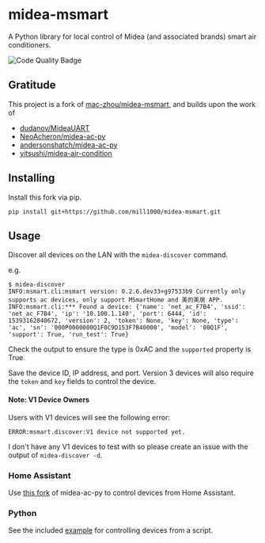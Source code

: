 # midea-msmart
A Python library for local control of Midea (and associated brands) smart air conditioners.

![Code Quality Badge](https://github.com/mill1000/midea-msmart/actions/workflows/checks.yml/badge.svg)

## Gratitude
This project is a fork of [mac-zhou/midea-msmart](https://github.com/mac-zhou/midea-msmart), and builds upon the work of
* [dudanov/MideaUART](https://github.com/dudanov/MideaUART)
* [NeoAcheron/midea-ac-py](https://github.com/NeoAcheron/midea-ac-py)
* [andersonshatch/midea-ac-py](https://github.com/andersonshatch/midea-ac-py)
* [yitsushi/midea-air-condition](https://github.com/yitsushi/midea-air-condition)

## Installing
Install this fork via pip.
```shell
pip install git+https://github.com/mill1000/midea-msmart.git
```

## Usage
Discover all devices on the LAN with the `midea-discover` command.

e.g.
```shell
$ midea-discover 
INFO:msmart.cli:msmart version: 0.2.6.dev33+g97533b9 Currently only supports ac devices, only support MSmartHome and 美的美居 APP.
INFO:msmart.cli:*** Found a device: {'name': 'net_ac_F7B4', 'ssid': 'net_ac_F7B4', 'ip': '10.100.1.140', 'port': 6444, 'id': 15393162840672, 'version': 2, 'token': None, 'key': None, 'type': 'ac', 'sn': '000P0000000Q1F0C9D153F7B40000', 'model': '00Q1F', 'support': True, 'run_test': True} 
```
Check the output to ensure the type is 0xAC and the `supported` property is True.

Save the device ID, IP address, and port. Version 3 devices will also require the `token` and `key` fields to control the device.


#### Note: V1 Device Owners
Users with V1 devices will see the following error:
```
ERROR:msmart.discover:V1 device not supported yet.
```
I don't have any V1 devices to test with so please create an issue with the output of `midea-discover -d`.

### Home Assistant
Use [this fork](https://github.com/mill1000/midea-ac-py) of midea-ac-py to control devices from Home Assistant.

### Python
See the included [example](example.py) for controlling devices from a script.
